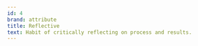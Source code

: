 ```yaml
---
id: 4
brand: attribute
title: Reflective
text: Habit of critically reflecting on process and results.
---
```

